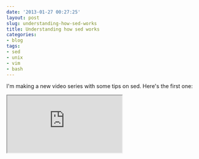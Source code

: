 ```yaml
---
date: '2013-01-27 00:27:25'
layout: post
slug: understanding-how-sed-works
title: Understanding how sed works
categories:
- blog
tags:
- sed
- unix
- vim
- bash
---
```


I'm making a new video series with some tips on sed. Here's the first one:

<div class="youtube"><iframe src="http://www.youtube.com/embed/l0mKlIswojA"></iframe></div>
